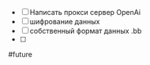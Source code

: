 - [ ] Написать прокси сервер  OpenAi
- [ ] шифрование данных 
- [ ] собственный формат данных .bb 
- [ ] 
#future 
